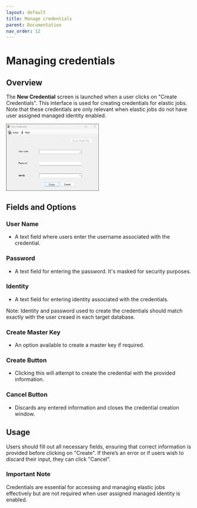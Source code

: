 ```yaml
---
layout: default
title: Manage credentials
parent: Documentation
nav_order: 12
---
```


# Managing credentials

## Overview
The **New Credential** screen is launched when a user clicks on "Create Credentials". This interface is used for creating credentials for elastic jobs. Note that these credentials are only relevant when elastic jobs do not have user assigned managed identity enabled.

   <img src="../../media/credentials-screen.png"  style="width:50%; height:50%">

## Fields and Options

### User Name
- A text field where users enter the username associated with the credential.

### Password
- A text field for entering the password. It's masked for security purposes. 

### Identity 
- A text field for entering identity associated with the credentials.

Note: Identity and password used to create the credentials should match exactly with the user creaed in each target database.

### Create Master Key 
- An option available to create a master key if required.

### Create Button 
- Clicking this will attempt to create the credential with the provided information.

### Cancel Button 
- Discards any entered information and closes the credential creation window.

## Usage
Users should fill out all necessary fields, ensuring that correct information is provided before clicking on "Create". If there’s an error or if users wish to discard their input, they can click "Cancel".

### Important Note
Credentials are essential for accessing and managing elastic jobs effectively but are not required when user assigned managed identity is enabled.
